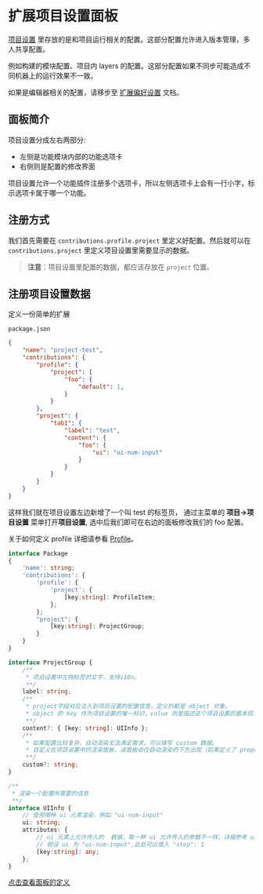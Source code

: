 # 扩展项目设置面板

[项目设置](../../editor/project/index.md) 里存放的是和项目运行相关的配置。这部分配置允许进入版本管理，多人共享配置。

例如构建的模块配置、项目内 layers 的配置。这部分配置如果不同步可能造成不同机器上的运行效果不一致。

如果是编辑器相关的配置，请移步至 [扩展偏好设置](./contributions-preferences.md) 文档。

## 面板简介

项目设置分成左右两部分:

- 左侧是功能模块内部的功能选项卡
- 右侧则是配置的修改界面

项目设置允许一个功能插件注册多个选项卡，所以左侧选项卡上会有一行小字，标示选项卡属于哪一个功能。

## 注册方式

我们首先需要在 `contributions.profile.project` 里定义好配置。然后就可以在 `contributions.project` 里定义项目设置里需要显示的数据。

> **注意**：项目设置里配置的数据，都应该存放在 `project` 位置。

## 注册项目设置数据

定义一份简单的扩展

`package.json`

```JSON
{
    "name": "project-test",
    "contributions": {
        "profile": {
            "project": {
                "foo": {
                    "default": 1,
                }
            }
        },        
        "project": {
            "tab1": {
                "label": "test",
                "content": {
                    "foo": {
                        "ui": "ui-num-input"
                    }
                }
            }
        }        
    }
}
```

这样我们就在项目设置左边新增了一个叫 test 的标签页，
通过主菜单的 **项目->项目设置** 菜单打开**项目设置**,
选中后我们即可在右边的面板修改我们的 foo 配置。

关于如何定义 profile 详细请参看 [Profile](./profile.md)。

```typescript
interface Package
{
    'name': string;
    'contributions': {
        'profile': {
            'project': {
                [key:string]: ProfileItem;
            };
        };
        "project": {
            [key:string]: ProjectGroup;
        }
    }
}

interface ProjectGroup {
    /**
     * 项目设置中左侧标签的文字，支持i18n。
     **/
    label: string;
    /**
     * project字段对应注入到项目设置的配置信息，定义的都是 object 对象。
     * object 的 key 作为项目设置的唯一标识，value 则是描述这个项目设置的基本信息。
     **/ 
    content?: { [key: string]: UIInfo };
    /**
     * 如果配置比较复杂，自动渲染无法满足需求，可以填写 custom 数据。
     * 自定义在项目设置中的渲染面板，该面板会在自动渲染的下方出现（如果定义了 properties）。
     **/ 
    custom?: string;
}

/**
 * 渲染一个配置所需要的信息
 **/ 
interface UIInfo {
    // 使用哪种 ui 元素渲染，例如 "ui-num-input"
    ui: string;
    attributes: {
        // ui 元素上允许传入的  数据，每一种 ui 允许传入的参数不一样，详细参考 ui-kit 章节
        // 假设 ui 为 "ui-num-input",此处可以填入 "step": 1
        [key:string]: any;
    };
}
```

[点击查看面板的定义](./panel-boot.md)
